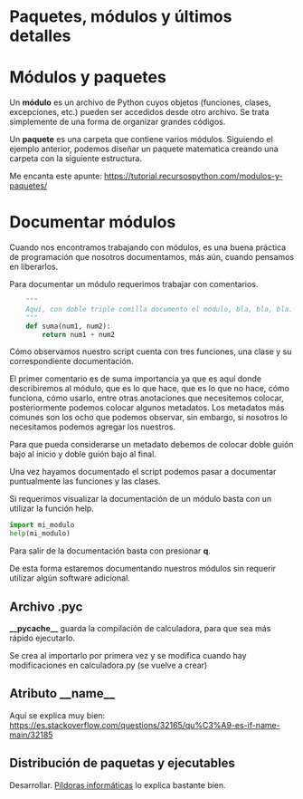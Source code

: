 # Paquetes, módulos y últimos detalles

# Módulos y paquetes
Un **módulo** es un archivo de Python cuyos objetos (funciones, clases, excepciones, etc.) pueden ser accedidos desde otro archivo. Se trata simplemente de una forma de organizar grandes códigos.

Un **paquete** es una carpeta que contiene varios módulos. Siguiendo el ejemplo anterior, podemos diseñar un paquete matematica creando una carpeta con la siguiente estructura.

Me encanta este apunte: https://tutorial.recursospython.com/modulos-y-paquetes/

# Documentar módulos

Cuando nos encontramos trabajando con módulos, es una buena práctica de programación que nosotros documentamos, más aún, cuando pensamos en liberarlos.

Para documentar un módulo requerimos trabajar con comentarios.

```python
    """
    Aquí, con doble triple comilla documento el módulo, bla, bla, bla.
    """
    def suma(num1, num2):
        return num1 + num2
```

Cómo observamos nuestro script cuenta con tres funciones, una clase y su correspondiente documentación.

El primer comentario es de suma importancia ya que es aquí donde describiremos al módulo, que es lo que hace, que es lo que no hace, cómo funciona, cómo usarlo, entre otras anotaciones que necesitemos colocar, posteriormente podemos colocar algunos metadatos. Los metadatos más comunes son los ocho que podemos observar, sin embargo, si nosotros lo necesitamos podemos agregar los nuestros.

Para que pueda considerarse un metadato debemos de colocar doble guión bajo al inicio y doble guión bajo al final.

Una vez hayamos documentado el script podemos pasar a documentar puntualmente las funciones y las clases.

Si requerimos visualizar la documentación de un módulo basta con un utilizar la función help.

```python
import mi_modulo
help(mi_modulo)
```
Para salir de la documentación basta con presionar **q**.

De esta forma estaremos documentando nuestros módulos sin requerir utilizar algún software adicional.

## Archivo .pyc

**\_\_pycache\_\_** guarda la compilación de calculadora, para que sea más rápido ejecutarlo.

Se crea al importarlo por primera vez y se modifica cuando hay modificaciones en calculadora.py (se vuelve a crear)

## Atributo \_\_name\_\_

Aquí se explica muy bien: https://es.stackoverflow.com/questions/32165/qu%C3%A9-es-if-name-main/32185

## Distribución de paquetas y ejecutables

Desarrollar. [Píldoras informáticas](https://www.youtube.com/watch?v=Zf9sN-w0BVE&list=PLU8oAlHdN5BlvPxziopYZRd55pdqFwkeS&index=36) lo explica bastante bien.